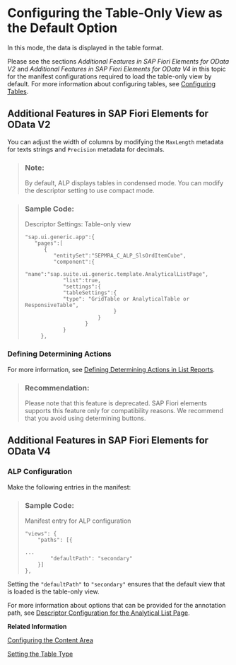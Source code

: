 <!-- loiod074e26b013647c7a93b8a9db9b51d2d -->

# Configuring the Table-Only View as the Default Option

In this mode, the data is displayed in the table format.



Please see the sections *Additional Features in SAP Fiori Elements for OData V2* and *Additional Features in SAP Fiori Elements for OData V4* in this topic for the manifest configurations required to load the table-only view by default. For more information about configuring tables, see [Configuring Tables](configuring-tables-f4eb70f.md).



<a name="loiod074e26b013647c7a93b8a9db9b51d2d__section_hyv_2r2_kqb"/>

## Additional Features in SAP Fiori Elements for OData V2

You can adjust the width of columns by modifying the `MaxLength` metadata for texts strings and `Precision` metadata for decimals.

> ### Note:  
> By default, ALP displays tables in condensed mode. You can modify the descriptor setting to use compact mode.

> ### Sample Code:  
> Descriptor Settings: Table-only view
> 
> ```
> "sap.ui.generic.app":{  
>    "pages":[  
>       {  
>          "entitySet":"SEPMRA_C_ALP_SlsOrdItemCube",
>          "component":{  
>             "name":"sap.suite.ui.generic.template.AnalyticalListPage",
>             "list":true,
>             "settings":{  
>             "tableSettings":{  
>             "type": "GridTable or AnalyticalTable or ResponsiveTable",
>                             }
>                        }
>                    }
>             }
>      },
> ```



### Defining Determining Actions

For more information, see [Defining Determining Actions in List Reports](defining-determining-actions-in-list-reports-d719982.md).

> ### Recommendation:  
> Please note that this feature is deprecated. SAP Fiori elements supports this feature only for compatibility reasons. We recommend that you avoid using determining buttons.



<a name="loiod074e26b013647c7a93b8a9db9b51d2d__section_hjk_k2x_gqb"/>

## Additional Features in SAP Fiori Elements for OData V4



### ALP Configuration

Make the following entries in the manifest:

> ### Sample Code:  
> Manifest entry for ALP configuration
> 
> ```
> "views": {
>     "paths": [{
> 
> ...
>         "defaultPath": "secondary"
>     }]
> },
> ```

Setting the `"defaultPath"` to `"secondary"` ensures that the default view that is loaded is the table-only view.

For more information about options that can be provided for the annotation path, see [Descriptor Configuration for the Analytical List Page](descriptor-configuration-for-the-analytical-list-page-2a9df06.md).

**Related Information**  


[Configuring the Content Area](configuring-the-content-area-fc7d73c.md "Visualize data from the main entity set and seamlessly navigate to an application. Define a valid chart or LineItem annotation to render content for the chart area and table area.")

[Setting the Table Type](setting-the-table-type-7f844f1.md "In the manifest.json file, and through annotations, you can control which table type is rendered in the list report and on the object page.")

